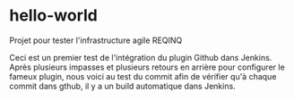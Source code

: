 # hello-world
Projet pour tester l'infrastructure agile REQINQ

Ceci est un premier test de l'intégration du plugin Github dans Jenkins. Après plusieurs impasses et plusieurs retours en arrière pour configurer le fameux plugin, nous voici au test du commit afin de vérifier qu'à chaque commit dans gthub, il y a un build automatique dans Jenkins.
